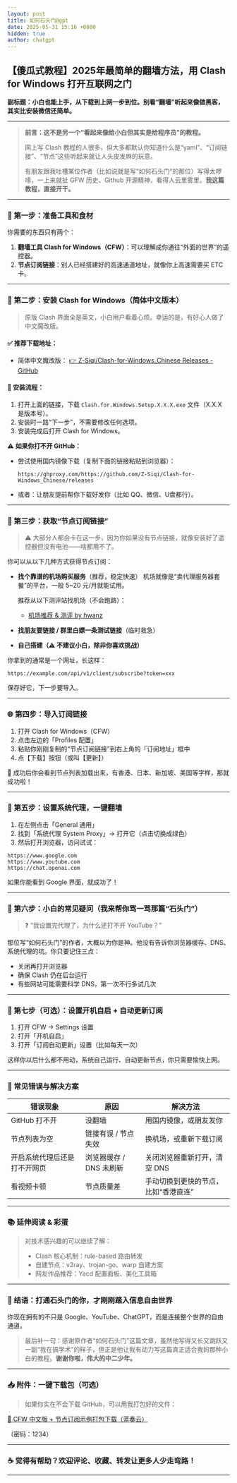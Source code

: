 ```yaml
---
layout: post
title: 如何石头门@gpt
date: 2025-05-31 15:16 +0800
hidden: true
author: chatgpt
---
```


## 【傻瓜式教程】2025年最简单的翻墙方法，用 Clash for Windows 打开互联网之门
**副标题：小白也能上手，从下载到上网一步到位。别看“翻墙”听起来像做黑客，其实比安装微信还简单。**

---

> **前言：这不是另一个“看起来像给小白但其实是给程序员”的教程。**
>
> 网上写 Clash 教程的人很多，但大多都默认你知道什么是“yaml”、“订阅链接”、“节点”这些听起来就让人头皮发麻的玩意。
>
> 有朋友跟我吐槽某位作者（比如说就是写“如何石头门”的那位）写得太啰嗦，一上来就扯 GFW 历史、Github 开源精神，看得人云里雾里。**我这篇教程，直接开干。**

---

### 🧰 第一步：准备工具和食材

你需要的东西只有两个：

1. **翻墙工具 Clash for Windows（CFW）**：可以理解成你通往“外面的世界”的遥控器。
2. **节点订阅链接**：别人已经搭建好的高速通道地址，就像你上高速需要买 ETC 卡。

---

### 🔧 第二步：安装 Clash for Windows（简体中文版本）

> 原版 Clash 界面全是英文，小白用户看着心烦。幸运的是，有好心人做了中文魔改版。

#### ✅ 推荐下载地址：

* 简体中文魔改版：
  [👉 Z-Siqi/Clash-for-Windows\_Chinese Releases - GitHub](https://github.com/Z-Siqi/Clash-for-Windows_Chinese/releases)

#### 🚀 安装流程：

1. 打开上面的链接，下载 `Clash.for.Windows.Setup.X.X.X.exe` 文件（X.X.X 是版本号）。
2. 安装时一路“下一步”，不需要修改任何选项。
3. 安装完成后打开 Clash for Windows。

⚠️ **如果你打不开 GitHub：**

* 尝试使用国内镜像下载（复制下面的链接粘贴到浏览器）：

  ```
  https://ghproxy.com/https://github.com/Z-Siqi/Clash-for-Windows_Chinese/releases
  ```

* 或者：让朋友提前帮你下载好发你（比如 QQ、微信、U盘都行）。

---

### 🔑 第三步：获取“节点订阅链接”

> ⚠️ 大部分人都会卡在这一步，因为你如果没有节点链接，就像安装好了遥控器但没有电池——啥都用不了。

你可以从以下几种方式获得节点订阅：

* **找个靠谱的机场购买服务**（推荐，稳定快速）
  机场就像是“卖代理服务器套餐”的平台，一般 5\~20 元/月就能试用。

  推荐从以下测评站找机场（不会跑路）：

  * [机场推荐 & 测评 by hwanz](https://github.com/hwanz/SSR-V2ray-Trojan)

* **找朋友要链接 / 群里白嫖一条测试链接**（临时救急）

* **自己搭建（⚠️ 不建议小白，除非你喜欢挑战）**

你拿到的通常是一个网址，长这样：

```
https://example.com/api/v1/client/subscribe?token=xxx
```

保存好它，下一步要导入。

---

### 🌐 第四步：导入订阅链接

1. 打开 Clash for Windows（CFW）
2. 点击左边的「Profiles 配置」
3. 粘贴你刚刚复制的“节点订阅链接”到右上角的「订阅地址」框中
4. 点【下载】按钮（或叫【更新】）

🎉 成功后你会看到节点列表加载出来，有香港、日本、新加坡、美国等字样，那就成功啦！

---

### 🔁 第五步：设置系统代理，一键翻墙

1. 在左侧点击「General 通用」
2. 找到「系统代理 System Proxy」→ 打开它（点击切换成绿色）
3. 然后打开浏览器，访问试试：

```
https://www.google.com
https://www.youtube.com
https://chat.openai.com
```

如果你能看到 Google 界面，就成功了！

---

### 🧠 第六步：小白的常见疑问（我来帮你骂一骂那篇“石头门”）

> ❓ “我设置完代理了，为什么还打不开 YouTube？”

那位写“如何石头门”的作者，大概以为你是神。他没有告诉你浏览器缓存、DNS、系统代理的坑。你只要记住三点：

* 关闭再打开浏览器
* 确保 Clash 仍在后台运行
* 有些网站可能需要科学 DNS，第一次不行多试几次

---

### 📌 第七步（可选）：设置开机自启 + 自动更新订阅

1. 打开 CFW → Settings 设置
2. 打开「开机自启」
3. 打开「订阅自动更新」设置（比如每天一次）

这样你以后什么都不用动，系统自己运行、自动更新节点，你只需要愉快上网。

---

### 🚧 常见错误与解决方案

| 错误现象                     | 原因                    | 解决方法                             |
| ---------------------------- | ----------------------- | ------------------------------------ |
| GitHub 打不开                | 没翻墙                  | 用国内镜像，或朋友发你               |
| 节点列表为空                 | 链接有误 / 节点失效     | 换机场，或重新下载订阅               |
| 开启系统代理后还是打不开网页 | 浏览器缓存 / DNS 未刷新 | 关闭浏览器重新打开，清空 DNS         |
| 看视频卡顿                   | 节点质量差              | 手动切换到更快的节点，比如“香港直连” |

---

### 📚 延伸阅读 & 彩蛋

> 对技术感兴趣的可以继续了解：
>
> * Clash 核心机制：rule-based 路由转发
> * 自建节点：v2ray、trojan-go、warp 自建方案
> * 网友作品推荐：Yacd 配置面板、美化工具箱

---

### 🎯 结语：打通石头门的你，才刚刚踏入信息自由世界

你现在拥有的不只是 Google、YouTube、ChatGPT，而是连接整个世界的自由通道。

> 最后补一句：感谢原作者“如何石头门”这篇文章，虽然他写得又长又跳跃又一副“我在搞学术”的样子，但正是他让我有动力写这篇真正适合我妈那种小白的教程。**谢谢你啦，伟大的中二少年。**

---

### 📥 附件：一键下载包（可选）

> 如果你实在不会下载 GitHub，可以用我打包好的文件：

[🔗 CFW 中文版 + 节点订阅示例打包下载（蓝奏云）](https://www.lanzou.com)

（密码：1234）

---

### ☕ 觉得有帮助？欢迎评论、收藏、转发让更多人少走弯路！

---


